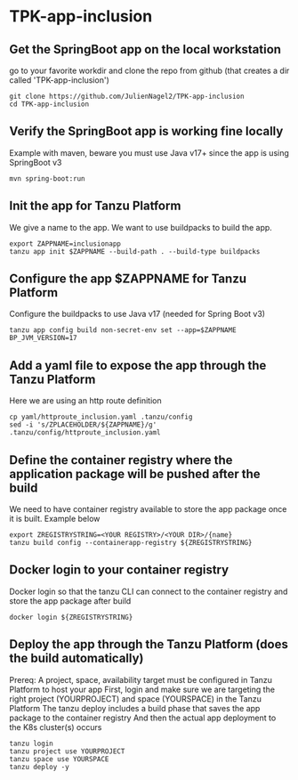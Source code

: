 # TPK-app-inclusion

## Get the SpringBoot app on the local workstation
go to your favorite workdir and clone the repo from github (that creates a dir called 'TPK-app-inclusion')
```
git clone https://github.com/JulienNagel2/TPK-app-inclusion
cd TPK-app-inclusion
```

## Verify the SpringBoot app is working fine locally 
Example with maven, beware you must use Java v17+ since the app is using SpringBoot v3
```
mvn spring-boot:run
```

## Init the app for Tanzu Platform
We give a name to the app. We want to use buildpacks to build the app.
```
export ZAPPNAME=inclusionapp
tanzu app init $ZAPPNAME --build-path . --build-type buildpacks
```

## Configure the app $ZAPPNAME for Tanzu Platform
Configure the buildpacks to use Java v17 (needed for Spring Boot v3)
```
tanzu app config build non-secret-env set --app=$ZAPPNAME BP_JVM_VERSION=17
```

## Add a yaml file to expose the app through the Tanzu Platform 
Here we are using an http route definition
```
cp yaml/httproute_inclusion.yaml .tanzu/config
sed -i 's/ZPLACEHOLDER/${ZAPPNAME}/g' .tanzu/config/httproute_inclusion.yaml
```

## Define the container registry where the application package will be pushed after the build
We need to have container registry available to store the app package once it is built. Example below
```
export ZREGISTRYSTRING=<YOUR REGISTRY>/<YOUR DIR>/{name}
tanzu build config --containerapp-registry ${ZREGISTRYSTRING}
```

## Docker login to your container registry 
Docker login so that the tanzu CLI can connect to the container registry and store the app package after build 
```
docker login ${ZREGISTRYSTRING}
```

## Deploy the app through the Tanzu Platform (does the build automatically)
Prereq: A project, space, availability target must be configured in Tanzu Platform to host your app
First, login and make sure we are targeting the right project (YOURPROJECT) and space (YOURSPACE) in the Tanzu Platform
The tanzu deploy includes a build phase that saves the app package to the container registry
And then the actual app deployment to the K8s cluster(s) occurs
```
tanzu login
tanzu project use YOURPROJECT
tanzu space use YOURSPACE
tanzu deploy -y
```



